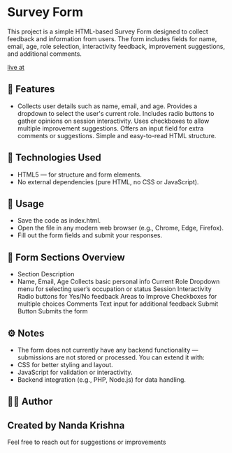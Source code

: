 # Survey Form



This project is a simple HTML-based Survey Form designed to collect feedback and information from users. The form includes fields for name, email, age, role selection, interactivity feedback, improvement suggestions, and additional comments.

[live at](file:///C:/Users/Admin/Desktop/html/projects/project04/index.html)

## 📝 Features
- Collects user details such as name, email, and age.
Provides a dropdown to select the user's current role.
Includes radio buttons to gather opinions on session interactivity.
Uses checkboxes to allow multiple improvement suggestions.
Offers an input field for extra comments or suggestions.
Simple and easy-to-read HTML structure.
## 🧩 Technologies Used
- HTML5 — for structure and form elements.
- No external dependencies (pure HTML, no CSS or JavaScript).
## 🚀 Usage
- Save the code as index.html.
- Open the file in any modern web browser (e.g., Chrome, Edge, Firefox).
- Fill out the form fields and submit your responses.
## 🧠 Form Sections Overview
- Section	Description
- Name, Email, Age	Collects basic personal info
Current Role	Dropdown menu for selecting user’s occupation or status
Session Interactivity	Radio buttons for Yes/No feedback
Areas to Improve	Checkboxes for multiple choices
Comments	Text input for additional feedback
Submit Button	Submits the form
## ⚙️ Notes
- The form does not currently have any backend functionality — submissions are not stored or processed.
You can extend it with:
- CSS for better styling and layout.
- JavaScript for validation or interactivity.
- Backend integration (e.g., PHP, Node.js) for data handling.
## 👨‍💻 Author



## Created by Nanda Krishna
Feel free to reach out for suggestions or improvements